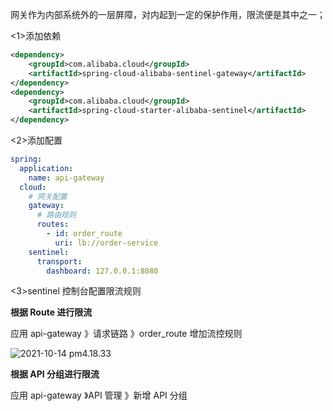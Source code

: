 网关作为内部系统外的一层屏障，对内起到一定的保护作用，限流便是其中之一；

<1>添加依赖

```xml
<dependency>
    <groupId>com.alibaba.cloud</groupId>
    <artifactId>spring-cloud-alibaba-sentinel-gateway</artifactId>
</dependency>
<dependency>
    <groupId>com.alibaba.cloud</groupId>
    <artifactId>spring-cloud-starter-alibaba-sentinel</artifactId>
</dependency>
```

<2>添加配置

```yaml
spring:
  application:
    name: api-gateway
  cloud:
    # 网关配置
    gateway:
      # 路由规则
      routes:
        - id: order_route
          uri: lb://order-service
    sentinel:
      transport:
        dashboard: 127.0.0.1:8080
```

<3>sentinel 控制台配置限流规则

**根据 Route 进行限流**

应用 api-gateway 》请求链路 》order_route 增加流控规则

![2021-10-14 pm4.18.33](https://muyids.oss-cn-beijing.aliyuncs.com/2021-10-14%20pm4.18.33.png)

**根据 API 分组进行限流**

应用 api-gateway 》API 管理 》新增 API 分组
